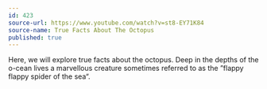 ```yaml
---
id: 423
source-url: https://www.youtube.com/watch?v=st8-EY71K84
source-name: True Facts About The Octopus
published: true
---
```

Here, we will explore true facts about the octopus. Deep in the depths of the o-cean lives a marvellous creature sometimes referred to as the ”flappy flappy spider of the sea“.
